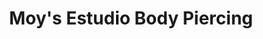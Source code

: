 ---
title: "Moy's Estudio Body Piercing"
url: /morelia/moys-estudio-body-piercing/
shop: tatuaje
---